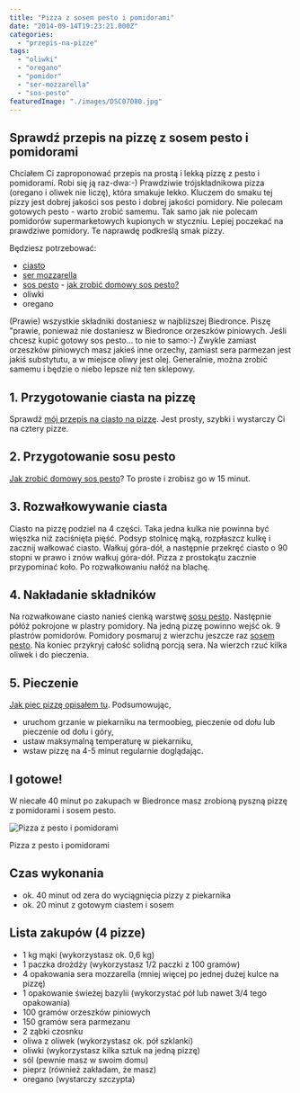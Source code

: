 ```yaml
---
title: "Pizza z sosem pesto i pomidorami"
date: "2014-09-14T19:23:21.000Z"
categories: 
  - "przepis-na-pizze"
tags: 
  - "oliwki"
  - "oregano"
  - "pomidor"
  - "ser-mozzarella"
  - "sos-pesto"
featuredImage: "./images/DSC07080.jpg"
---
```


## Sprawdź przepis na pizzę z sosem pesto i pomidorami

Chciałem Ci zaproponować przepis na prostą i lekką pizzę z pesto i pomidorami. Robi się ją raz-dwa:-) Prawdziwie trójskładnikowa pizza (oregano i oliwek nie liczę), która smakuje lekko. Kluczem do smaku tej pizzy jest dobrej jakości sos pesto i dobrej jakości pomidory. Nie polecam gotowych pesto - warto zrobić samemu. Tak samo jak nie polecam pomidorów supermarketowych kupionych w styczniu. Lepiej poczekać na prawdziwe pomidory. Te naprawdę podkreślą smak pizzy.

Będziesz potrzebować:

- <a title="Przepis na ciasto na pizzę" href="/przepis-na-ciasto-na-pizze/">ciasto</a>
- <a title="Jaki ser wybrać do pizzy?" href="/jaki-ser-wybrac-do-pizzy/">ser mozzarella</a>
- <a title="Sos pesto – jak zrobić domowy sos pesto – sprawdź przepis" href="/sos-pesto-jak-zrobic-domowy-sos-pesto-sprawdz-przepis/">sos pesto</a> - <a title="Sos pesto – jak zrobić domowy sos pesto – sprawdź przepis" href="/sos-pesto-jak-zrobic-domowy-sos-pesto-sprawdz-przepis/">jak zrobić domowy sos pesto?</a>
- oliwki
- oregano

(Prawie) wszystkie składniki dostaniesz w najbliższej Biedronce. Piszę "prawie, ponieważ nie dostaniesz w Biedronce orzeszków piniowych. Jeśli chcesz kupić gotowy sos pesto… to nie to samo:-) Zwykle zamiast orzeszków piniowych masz jakieś inne orzechy, zamiast sera parmezan jest jakiś substytutu, a w miejsce oliwy jest olej. Generalnie, można zrobić samemu i będzie o niebo lepsze niż ten sklepowy.

## 1\. Przygotowanie ciasta na pizzę

Sprawdź <a title="Przepis na ciasto na pizzę" href="/przepis-na-ciasto-na-pizze/">mój przepis na ciasto na pizzę</a>. Jest prosty, szybki i wystarczy Ci na cztery pizze.

## 2\. Przygotowanie sosu pesto

<a title="Sos pesto – jak zrobić domowy sos pesto – sprawdź przepis" href="/sos-pesto-jak-zrobic-domowy-sos-pesto-sprawdz-przepis/">Jak zrobić domowy sos pesto</a>? To proste i zrobisz go w 15 minut.

## 3\. Rozwałkowywanie ciasta

Ciasto na pizzę podziel na 4 części. Taka jedna kulka nie powinna być więszka niż zaciśnięta pięść. Podsyp stolnicę mąką, rozpłaszcz kulkę i zacznij wałkować ciasto. Wałkuj góra-dół, a następnie przekręć ciasto o 90 stopni w prawo i znów wałkuj góra-dół. Pizza z prostokątu zacznie przypominać koło. Po rozwałkowaniu nałóż na blachę.

## 4\. Nakładanie składników

Na rozwałkowane ciasto nanieś cienką warstwę <a title="Sos pesto – jak zrobić domowy sos pesto – sprawdź przepis" href="/sos-pesto-jak-zrobic-domowy-sos-pesto-sprawdz-przepis/">sosu pesto</a>. Następnie półóż pokrojone w plastry pomidory. Na jedną pizzę powinno wejść ok. 9 plastrów pomidorów. Pomidory posmaruj z wierzchu jeszcze raz <a title="Sos pesto – jak zrobić domowy sos pesto – sprawdź przepis" href="/sos-pesto-jak-zrobic-domowy-sos-pesto-sprawdz-przepis/">sosem pesto</a>. Na koniec przykryj całość solidną porcją sera. Na wierzch rzuć kilka oliwek i do pieczenia.

## 5\. Pieczenie

<a title="Pieczenie pizzy" href="/pieczenie-pizzy/">Jak piec pizzę opisałem tu</a>. Podsumowując,

- uruchom grzanie w piekarniku na termoobieg, pieczenie od dołu lub pieczenie od dołu i góry,
- ustaw maksymalną temperaturę w piekarniku,
- wstaw pizzę na 4-5 minut regularnie doglądając.

## I gotowe!

W niecałe 40 minut po zakupach w Biedronce masz zrobioną pyszną pizzę z pomidorami i sosem pesto.

![Pizza z pesto i pomidorami](./images/DSC07080-1024x685.jpg)

Pizza z pesto i pomidorami

## Czas wykonania

- ok. 40 minut od zera do wyciągnięcia pizzy z piekarnika
- ok. 20 minut z gotowym ciastem i sosem

## Lista zakupów (4 pizze)

- 1 kg mąki (wykorzystasz ok. 0,6 kg)
- 1 paczka drożdży (wykorzystasz 1/2 paczki z 100 gramów)
- 4 opakowania sera mozzarella (mniej więcej po jednej dużej kulce na pizzę)
- 1 opakowanie świeżej bazylii (wykorzystać pół lub nawet 3/4 tego opakowania)
- 100 gramów orzeszków piniowych
- 150 gramów sera parmezanu
- 2 ząbki czosnku
- oliwa z oliwek (wykorzystasz ok. pół szklanki)
- oliwki (wykorzystasz kilka sztuk na jedną pizzę)
- sól (pewnie masz w swoim domu)
- pieprz (również zakładam, że masz)
- oregano (wystarczy szczypta)
